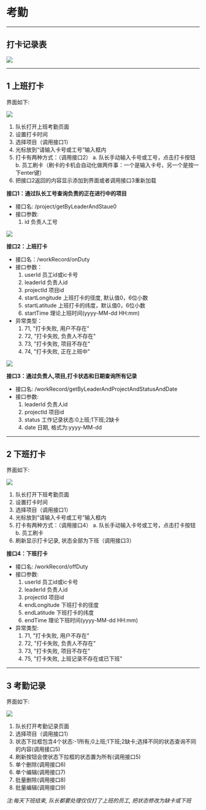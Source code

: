 # 考勤
---

## 打卡记录表

![](./images/001.png)

---

## 1 上班打卡

界面如下:

![](images/002.png)

1. 队长打开上班考勤页面
2. 设置打卡时间
3. 选择项目（调用接口1）
4. 光标放到“请输入卡号或工号”输入框内
5. 打卡有两种方式：（调用接口2）
    a. 队长手动输入卡号或工号，点击打卡按钮
    b. 员工刷卡（刷卡的卡机会自动化做两件事：一个是输入卡号，另一个是按一下enter键）
6. 把接口2返回的内容显示添加到界面或者调用接口3重新加载

**接口1：通过队长工号查询负责的正在进行中的项目**

- 接口名: /project/getByLeaderAndStaue0
- 接口参数:
    1. id 负责人工号

![](images/005.png)

**接口2：上班打卡**

- 接口名：/workRecord/onDuty
- 接口参数：
    1. userId 员工id或ic卡号
    2. leaderId 负责人id
    3. projectId 项目id
    4. startLongitude 上班打卡的径度, 默认值0，6位小数
    5. startLatitude 上班打卡的纬度，默认值0，6位小数
    6. startTime 理论上班时间(yyyy-MM-dd HH:mm)
- 异常类型：
    1. 71, "打卡失败, 用户不存在"
    2. 72, "打卡失败, 负责人不存在"
    3. 73, "打卡失败, 项目不存在"
    4. 74, "打卡失败, 正在上班中"

![](images/006.png)

**接口3：通过负责人,项目,打卡状态和日期查询所有记录**

- 接口名: /workRecord/getByLeaderAndProjectAndStatusAndDate
- 接口参数:
    1. leaderId 负责人id
    2. projectId 项目id
    3. status 工作记录状态:0上班;1下班;2缺卡
    4. date 日期, 格式为:yyyy-MM-dd

---

## 2 下班打卡

界面如下:

![](images/003.png)

1. 队长打开下班考勤页面
2. 设置打卡时间
3. 选择项目（调用接口1）
4. 光标放到“请输入卡号或工号”输入框内
5. 打卡有两种方式：（调用接口4）
    a. 队长手动输入卡号或工号，点击打卡按钮
    b. 员工刷卡
6. 刷新显示打卡记录, 状态全部为下班（调用接口3）

**接口4：下班打卡**

- 接口名: /workRecord/offDuty
- 接口参数:
    1. userId 员工id或ic卡号
    2. leaderId 负责人id
    3. projectId 项目id
    4. endLongitude 下班打卡的径度
    5. endLatitude 下班打卡的纬度
    6. endTime 理论下班时间(yyyy-MM-dd HH:mm)
- 异常类型:
    1. 71, "打卡失败, 用户不存在"
    2. 72, "打卡失败, 负责人不存在"
    3. 73, "打卡失败, 项目不存在"
    4. 75, "打卡失败, 上班记录不存在或已下班"

---

## 3 考勤记录

界面如下:

![](images/004.png)

1. 队长打开考勤记录页面
2. 选择项目（调用接口1）
3. 状态下拉框包含4个状态:-1所有;0上班;1下班;2缺卡;选择不同的状态查询不同的内容(调用接口5)
4. 刷新按钮会使状态下拉框的状态置为所有(调用接口5)
5. 单个删除(调用接口6)
6. 单个编辑(调用接口7)
7. 批量删除(调用接口8)
8. 批量编辑(调用接口9)

*注:每天下班结束, 队长都要处理仅仅打了上班的员工, 把状态修改为缺卡或下班*

